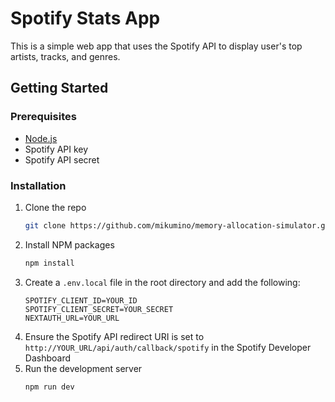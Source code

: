 # Spotify Stats App

This is a simple web app that uses the Spotify API to display user's top artists, tracks, and genres.

## Getting Started

### Prerequisites

- [Node.js](https://nodejs.org/en/)
- Spotify API key
- Spotify API secret

### Installation

1. Clone the repo
    ```bash
    git clone https://github.com/mikumino/memory-allocation-simulator.git
    ```
2. Install NPM packages
    ```bash
    npm install
    ```
3. Create a `.env.local` file in the root directory and add the following:
    ```env
    SPOTIFY_CLIENT_ID=YOUR_ID
    SPOTIFY_CLIENT_SECRET=YOUR_SECRET
    NEXTAUTH_URL=YOUR_URL
    ```
4. Ensure the Spotify API redirect URI is set to `http://YOUR_URL/api/auth/callback/spotify` in the Spotify Developer Dashboard
5. Run the development server
    ```bash
    npm run dev
    ```